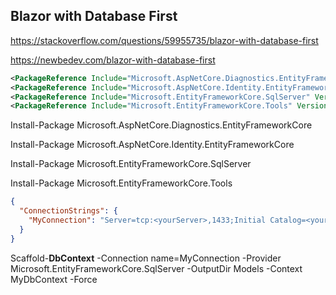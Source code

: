 ## Blazor with Database First

<https://stackoverflow.com/questions/59955735/blazor-with-database-first>

<https://newbedev.com/blazor-with-database-first>

```xml
<PackageReference Include="Microsoft.AspNetCore.Diagnostics.EntityFrameworkCore" Version="3.1.1" />
<PackageReference Include="Microsoft.AspNetCore.Identity.EntityFrameworkCore" Version="3.1.1" />
<PackageReference Include="Microsoft.EntityFrameworkCore.SqlServer" Version="3.1.1" />
<PackageReference Include="Microsoft.EntityFrameworkCore.Tools" Version="3.1.1">
```
Install-Package Microsoft.AspNetCore.Diagnostics.EntityFrameworkCore

Install-Package Microsoft.AspNetCore.Identity.EntityFrameworkCore

Install-Package Microsoft.EntityFrameworkCore.SqlServer

Install-Package Microsoft.EntityFrameworkCore.Tools


```json
{
  "ConnectionStrings": {
    "MyConnection": "Server=tcp:<yourServer>,1433;Initial Catalog=<yourDatabase>;Persist Security Info=False;User ID=<yourDatabaseUserName>;Password=<yourDatabaseUserPassword>;MultipleActiveResultSets=False;Encrypt=True;TrustServerCertificate=True;Connection Timeout=30;"
  }
}
```

Scaffold-**DbContext** -Connection name=MyConnection -Provider Microsoft.EntityFrameworkCore.SqlServer -OutputDir Models -Context MyDbContext -Force
